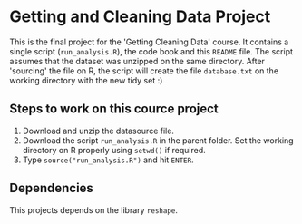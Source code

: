 # Getting and Cleaning Data Project

This is the final project for the 'Getting Cleaning Data' course. It contains a single script (```run_analysis.R```), the code book and this ```README``` file.
The script assumes that the dataset was unzipped on the same directory. After 'sourcing' the file on R, the script will create the file ```database.txt``` on the working directory with the new tidy set :)

## Steps to work on this cource project
1. Download and unzip the datasource file.
2. Download the script ```run_analysis.R``` in the parent folder. Set the working
   directory on R properly using ```setwd()``` if required.
3. Type ```source("run_analysis.R")``` and hit ```ENTER```.

## Dependencies

This projects depends on the library ```reshape```.
